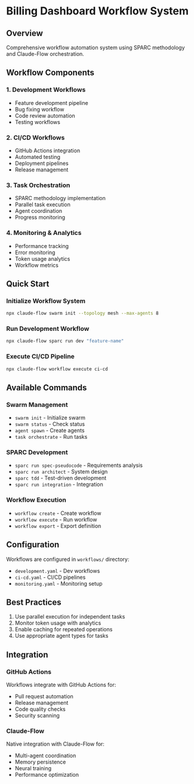 # Billing Dashboard Workflow System

## Overview
Comprehensive workflow automation system using SPARC methodology and Claude-Flow orchestration.

## Workflow Components

### 1. Development Workflows
- Feature development pipeline
- Bug fixing workflow
- Code review automation
- Testing workflows

### 2. CI/CD Workflows
- GitHub Actions integration
- Automated testing
- Deployment pipelines
- Release management

### 3. Task Orchestration
- SPARC methodology implementation
- Parallel task execution
- Agent coordination
- Progress monitoring

### 4. Monitoring & Analytics
- Performance tracking
- Error monitoring
- Token usage analytics
- Workflow metrics

## Quick Start

### Initialize Workflow System
```bash
npx claude-flow swarm init --topology mesh --max-agents 8
```

### Run Development Workflow
```bash
npx claude-flow sparc run dev "feature-name"
```

### Execute CI/CD Pipeline
```bash
npx claude-flow workflow execute ci-cd
```

## Available Commands

### Swarm Management
- `swarm init` - Initialize swarm
- `swarm status` - Check status
- `agent spawn` - Create agents
- `task orchestrate` - Run tasks

### SPARC Development
- `sparc run spec-pseudocode` - Requirements analysis
- `sparc run architect` - System design
- `sparc tdd` - Test-driven development
- `sparc run integration` - Integration

### Workflow Execution
- `workflow create` - Create workflow
- `workflow execute` - Run workflow
- `workflow export` - Export definition

## Configuration

Workflows are configured in `workflows/` directory:
- `development.yaml` - Dev workflows
- `ci-cd.yaml` - CI/CD pipelines
- `monitoring.yaml` - Monitoring setup

## Best Practices

1. Use parallel execution for independent tasks
2. Monitor token usage with analytics
3. Enable caching for repeated operations
4. Use appropriate agent types for tasks

## Integration

### GitHub Actions
Workflows integrate with GitHub Actions for:
- Pull request automation
- Release management
- Code quality checks
- Security scanning

### Claude-Flow
Native integration with Claude-Flow for:
- Multi-agent coordination
- Memory persistence
- Neural training
- Performance optimization